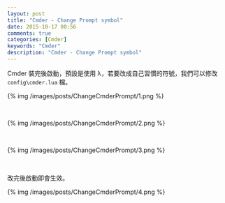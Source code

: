 ```yaml
---
layout: post
title: "Cmder - Change Prompt symbol"
date: 2015-10-17 00:56
comments: true
categories: [Cmder]
keywords: "Cmder"
description: "Cmder - Change Prompt symbol"
---
```


Cmder 裝完後啟動，預設是使用 λ，若要改成自己習慣的符號，我們可以修改 `config\cmder.lua` 檔。  

<!-- More -->

{% img /images/posts/ChangeCmderPrompt/1.png %}

<br/>


{% img /images/posts/ChangeCmderPrompt/2.png %}

<br/>


{% img /images/posts/ChangeCmderPrompt/3.png %}

<br/>


改完後啟動即會生效。  

{% img /images/posts/ChangeCmderPrompt/4.png %}
